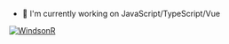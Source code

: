 
- 🔭 I'm currently working on JavaScript/TypeScript/Vue


[![WindsonR](https://github-readme-stats-ruby-one.vercel.app/api?username=WindsonR)](https://github.com/anuraghazra/github-readme-stats)


<!--
**WindsonFF/WindsonFF** is a ✨ _special_ ✨ repository because its `README.md` (this file) appears on your GitHub profile.

Here are some ideas to get you started:

- 🔭 I’m currently working on ...
- 🌱 I’m currently learning ...
- 👯 I’m looking to collaborate on ...
- 🤔 I’m looking for help with ...
- 💬 Ask me about ...
- 📫 How to reach me: ...
- 😄 Pronouns: ...
- ⚡ Fun fact: ...
-->

